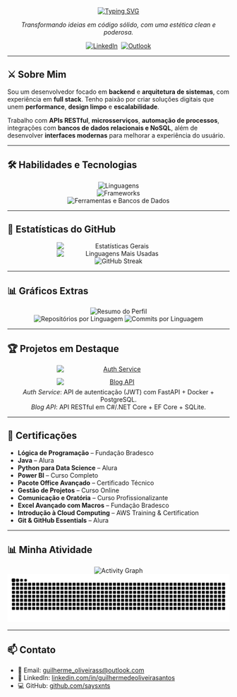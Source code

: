 <div align="center">
  <a href="https://git.io/typing-svg">
    <img
    src="https://readme-typing-svg.demolab.com?font=UnifrakturMaguntia&size=36&pause=1000&color=FFFFFF&background=000000&center=true&vCenter=true&width=900&lines=Guilherme+de+Oliveira+Santos;aka+saysxnts;Backend+Engineer+%7C+Full+Stack+Dev"
    alt="Typing SVG"
    style="max-width:100%;height:auto"
    />
  </a>
</div>

<p align="center"><em>Transformando ideias em código sólido, com uma estética clean e poderosa.</em></p>

<div align="center" style="display:flex;gap:8px;flex-wrap:wrap;justify-content:center">
  <a href="https://www.linkedin.com/in/guilhermedeoliveirasantos/" target="_blank">
    <img src="https://img.shields.io/badge/LinkedIn-000000?style=for-the-badge&logo=linkedin&logoColor=FFFFFF" alt="LinkedIn" />
  </a>
  <a href="mailto:guilherme_oliveirass@outlook.com" target="_blank">
    <img src="https://img.shields.io/badge/Outlook-000000?style=for-the-badge&logo=microsoft-outlook&logoColor=FFFFFF" alt="Outlook" />
  </a>
</div>

---

## ⚔️ Sobre Mim
Sou um desenvolvedor focado em **backend** e **arquitetura de sistemas**, com experiência em **full stack**. Tenho paixão por criar soluções digitais que unem **performance**, **design limpo** e **escalabilidade**.  

Trabalho com **APIs RESTful**, **microsserviços**, **automação de processos**, integrações com **bancos de dados relacionais e NoSQL**, além de desenvolver **interfaces modernas** para melhorar a experiência do usuário.  

---

## 🛠️ Habilidades e Tecnologias
<div align="center">
  <img src="https://skillicons.dev/icons?i=java,cs,python,go,js,html,css&perline=7&theme=dark" alt="Linguagens" style="max-width:100%;height:auto" />
  <br/>
  <img src="https://skillicons.dev/icons?i=spring,dotnet,fastapi,flask,nodejs,react&perline=6&theme=dark" alt="Frameworks" style="max-width:100%;height:auto" />
  <br/>
  <img src="https://skillicons.dev/icons?i=docker,postgres,mysql,sqlite,mongodb,bash,git,github&perline=6&theme=dark" alt="Ferramentas e Bancos de Dados" style="max-width:100%;height:auto" />
</div>

---

## 🖤 Estatísticas do GitHub
<div align="center">
  <img
    src="https://github-readme-stats.vercel.app/api?username=saysxnts&show_icons=true&include_all_commits=true&count_private=true&hide_border=true&bg_color=000000&title_color=FFFFFF&text_color=FFFFFF&icon_color=FFFFFF"
    alt="Estatísticas Gerais"
    width="49%"
    style="max-width:49%;min-width:280px;height:auto"
  />
  <img
    src="https://github-readme-stats.vercel.app/api/top-langs?username=saysxnts&locale=pt-br&layout=compact&langs_count=8&hide_border=true&bg_color=000000&title_color=FFFFFF&text_color=FFFFFF"
    alt="Linguagens Mais Usadas"
    width="49%"
    style="max-width:49%;min-width:280px;height:auto"
  />
</div>

<div align="center">
  <img src="https://streak-stats.demolab.com?user=saysxnts&theme=black-ice&hide_border=true&border_radius=6&background=000000&ring=FFFFFF&fire=FFFFFF&currStreakLabel=FFFFFF" alt="GitHub Streak" style="max-width:100%;height:auto"/>
</div>

---

## 📊 Gráficos Extras
<div align="center">
  <img src="https://github-profile-summary-cards.vercel.app/api/cards/profile-details?username=saysxnts&theme=github_dark" alt="Resumo do Perfil" style="max-width:100%;height:auto"/>
  <br/>
  <img src="https://github-profile-summary-cards.vercel.app/api/cards/repos-per-language?username=saysxnts&theme=github_dark" alt="Repositórios por Linguagem" width="49%" />
  <img src="https://github-profile-summary-cards.vercel.app/api/cards/most-commit-language?username=saysxnts&theme=github_dark" alt="Commits por Linguagem" width="49%" />
</div>

---

## 🏆 Projetos em Destaque
<div align="center" style="display:flex;gap:12px;flex-wrap:wrap;justify-content:center">
  <a href="https://github.com/saysxnts/auth-service" target="_blank">
    <img
      src="https://github-readme-stats.vercel.app/api/pin/?username=saysxnts&repo=auth-service&hide_border=true&bg_color=000000&title_color=FFFFFF&text_color=FFFFFF"
      alt="Auth Service"
      width="49%"
      style="max-width:49%;min-width:280px;height:auto"
    />
  </a>
  <a href="https://github.com/saysxnts/BlogApi" target="_blank">
    <img
      src="https://github-readme-stats.vercel.app/api/pin/?username=saysxnts&repo=BlogApi&hide_border=true&bg_color=000000&title_color=FFFFFF&text_color=FFFFFF"
      alt="Blog API"
      width="49%"
      style="max-width:49%;min-width:280px;height:auto"
    />
  </a>
</div>

<p align="center" style="margin-top:6px">
  <i>Auth Service</i>: API de autenticação (JWT) com FastAPI + Docker + PostgreSQL. <br/>
  <i>Blog API</i>: API RESTful em C#/.NET Core + EF Core + SQLite.
</p>

---

## 📜 Certificações
- **Lógica de Programação** – Fundação Bradesco  
- **Java** – Alura  
- **Python para Data Science** – Alura  
- **Power BI** – Curso Completo  
- **Pacote Office Avançado** – Certificado Técnico  
- **Gestão de Projetos** – Curso Online  
- **Comunicação e Oratória** – Curso Profissionalizante  
- **Excel Avançado com Macros** – Fundação Bradesco  
- **Introdução à Cloud Computing** – AWS Training & Certification  
- **Git & GitHub Essentials** – Alura  

---

## 📊 Minha Atividade
<div align="center">
  <img
    src="https://github-readme-activity-graph.vercel.app/graph?username=saysxnts&radius=16&theme=github-dark&area=true&order=5&custom_title=Minha%20Atividade&hide_border=true&bg_color=000000&color=FFFFFF&line=FFFFFF&point=FFFFFF"
    alt="Activity Graph"
    style="max-width:100%;height:auto"
  />
</div>

<div align="center">
  <img
    src="https://raw.githubusercontent.com/saysxnts/saysxnts/output/github-contribution-grid-snake-dark.svg?palette=github-dark"
    alt="Snake Contributions"
    style="max-width:100%;height:auto"
  />
</div>

---

## 📫 Contato
- 📧 Email: [guilherme_oliveirass@outlook.com](mailto:guilherme_oliveirass@outlook.com)  
- 💼 LinkedIn: [linkedin.com/in/guilhermedeoliveirasantos](https://www.linkedin.com/in/guilhermedeoliveirasantos/)  
- 💻 GitHub: [github.com/saysxnts](https://github.com/saysxnts)  